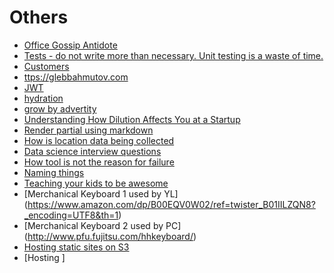 # Others

- [Office Gossip Antidote](https://hbr.org/2016/11/the-antidote-to-office-gossip)
- [Tests - do not write more than necessary. Unit testing is a waste of time.](/docs/testing.pdf)
- [Customers](/docs/customers.jpg)
- [ttps://glebbahmutov.com](https://glebbahmutov.com)
- [JWT](https://jwt.io/introduction/)
- [hydration](https://glebbahmutov.com/hydrate-vue-todo/)
- [grow by advertity](http://www.nuggetsoftruth.com/learn_to_grow_through_adversity.htm)
- [Understanding How Dilution Affects You at a Startup](https://bothsidesofthetable.com/understanding-how-dilution-affects-you-at-a-startup-4fb4cd29ad5c#.ykrxorneb)
- [Render partial using markdown](http://stackoverflow.com/questions/4163560/how-can-i-automatically-render-partials-using-markdown-in-rails-3/10131299#10131299)
- [How is location data being collected](http://www.businessinsider.com/how-mobile-location-data-is-collected-2013-7?IR=T&r=US&IR=T)
- [Data science interview questions](https://www.dezyre.com/article/100-data-science-interview-questions-and-answers-general-for-2016/184)
- [How tool is not the reason for failure](https://twitter.com/jessethanley/status/813904788702183425)
- [Naming things](http://www.felienne.com/archives/3837)
- [Teaching your kids to be awesome](http://www.businessinsider.com/how-parents-set-their-kids-up-for-success-2016-4?IR=T&r=US/#12-they-are-authoritative-rather-than-authoritarian-or-permissive-12)
- [Merchanical Keyboard 1 used by YL] (https://www.amazon.com/dp/B00EQV0W02/ref=twister_B01IILZQN8?_encoding=UTF8&th=1)
- [Merchanical Keyboard 2 used by PC] (http://www.pfu.fujitsu.com/hhkeyboard/)
- [Hosting static sites on S3](http://chitrangshah.com/2014/03/10/static-blog-site-with-hexo-part-2/)
- [Hosting ]
